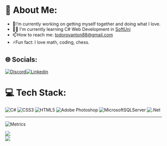 # 💫 About Me:
- 🔭I’m currently working on getting myself together and doing what I love.
- :man_student: I'm currently learning C# Web Development in [SoftUni](https://softuni.bg/)
- 📫How to reach me: todorovanton88@gmail.com
- ⚡Fun fact: I love math, coding, chess.

## 🌐 Socials:
[![Discord](https://img.shields.io/badge/Discord-%237289DA.svg?logo=discord&logoColor=white)](https://discord.com/invite/Peshp#3759)[![Linkedin](https://img.shields.io/badge/Linkedin-%23FF0000.svg?logo=Linkedin&logoColor=white)](https://www.linkedin.com/in/anton-todorov-todorov/) 

# 💻 Tech Stack:
![C#](https://img.shields.io/badge/c%23-%23239120.svg?style=for-the-badge&logo=c-sharp&logoColor=white) ![CSS3](https://img.shields.io/badge/css3-%231572B6.svg?style=for-the-badge&logo=css3&logoColor=white) ![HTML5](https://img.shields.io/badge/html5-%23E34F26.svg?style=for-the-badge&logo=html5&logoColor=white) ![Adobe Photoshop](https://img.shields.io/badge/adobephotoshop-%2331A8FF.svg?style=for-the-badge&logo=adobephotoshop&logoColor=white) ![MicrosoftSQLServer](https://img.shields.io/badge/Microsoft%20SQL%20Server-CC2927?style=for-the-badge&logo=microsoft%20sql%20server&logoColor=white) ![.Net](https://img.shields.io/badge/.NET-5C2D91?style=for-the-badge&logo=.net&logoColor=white)

---

![Metrics](https://metrics.lecoq.io/Peshp?template=classic&base=header%2C%20activity%2C%20community%2C%20repositories%2C%20metadata&base.indepth=false&base.hireable=false&base.skip=false&config.timezone=Europe%2FSofia)

![](https://github-readme-streak-stats.herokuapp.com/?user=Peshp&theme=blueberry&hide_border=false)<br/>
![](https://github-readme-stats.vercel.app/api/top-langs/?username=Peshp&theme=blueberry&hide_border=false&include_all_commits=false&count_private=false&layout=compact)


 
